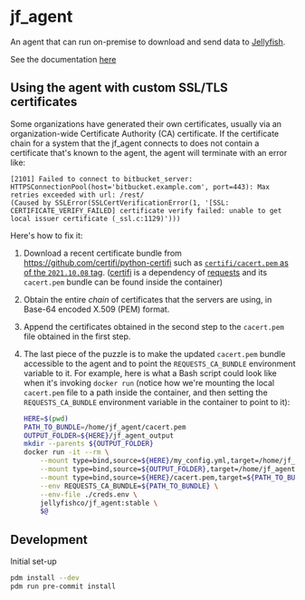 # jf_agent

An agent that can run on-premise to download and send data to [Jellyfish](https://jellyfish.co/).

See the documentation [here](https://jf-public.s3.amazonaws.com/Jellyfish+Agent+Guide.pdf)

## Using the agent with custom SSL/TLS certificates

Some organizations have generated their own certificates, usually via an organization-wide Certificate Authority (CA) certificate. If the certificate chain for a system that the jf_agent connects to does not contain a certificate that's known to the agent, the agent will terminate with an error like:

```text
[2101] Failed to connect to bitbucket_server:
HTTPSConnectionPool(host='bitbucket.example.com', port=443): Max retries exceeded with url: /rest/
(Caused by SSLError(SSLCertVerificationError(1, '[SSL: CERTIFICATE_VERIFY_FAILED] certificate verify failed: unable to get local issuer certificate (_ssl.c:1129)')))
```

Here's how to fix it:

1. Download a recent certificate bundle from <https://github.com/certifi/python-certifi> such as [`certifi/cacert.pem` as of the `2021.10.08` tag](https://github.com/certifi/python-certifi/blob/2021.10.08/certifi/cacert.pem). ([certifi](https://pypi.org/project/certifi/) is a dependency of [requests](https://pypi.org/project/requests/) and its `cacert.pem` bundle can be found inside the container)
2. Obtain the entire _chain_ of certificates that the servers are using, in Base-64 encoded X.509 (PEM) format.
3. Append the certificates obtained in the second step to the `cacert.pem` file obtained in the first step.
4. The last piece of the puzzle is to make the updated `cacert.pem` bundle accessible to the agent and to point the `REQUESTS_CA_BUNDLE` environment variable to it.  For example, here is what a Bash script could look like when it's invoking `docker run` (notice how we're mounting the local `cacert.pem` file to a path inside the container, and then setting the `REQUESTS_CA_BUNDLE` environment variable in the container to point to it):

    ```bash
    HERE=$(pwd)
    PATH_TO_BUNDLE=/home/jf_agent/cacert.pem
    OUTPUT_FOLDER=${HERE}/jf_agent_output
    mkdir --parents ${OUTPUT_FOLDER}
    docker run -it --rm \
        --mount type=bind,source=${HERE}/my_config.yml,target=/home/jf_agent/config.yml \
        --mount type=bind,source=${OUTPUT_FOLDER},target=/home/jf_agent/output \
        --mount type=bind,source=${HERE}/cacert.pem,target=${PATH_TO_BUNDLE} \
        --env REQUESTS_CA_BUNDLE=${PATH_TO_BUNDLE} \
        --env-file ./creds.env \
        jellyfishco/jf_agent:stable \
        $@
    ```

## Development
Initial set-up
```bash
pdm install --dev
pdm run pre-commit install
```

